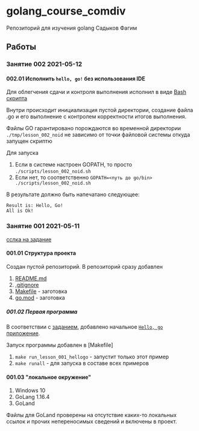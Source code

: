 # golang_course_comdiv
Репозиторий для изучения golang Садыков Фагим

## Работы

### Занятие 002 2021-05-12

#### 002.01 Исполнить `hello, go!` без использования IDE

Для облегчения сдачи и контроля выполнения исполнил в виде [Bash скрипта](./scripts/lesson_002_noid.sh)

Внутри происходит инициализация пустой директории, создание файла .go и его выполнение 
с контролем корректности итогов выполнения.

Файлы GO гарантировано порождаются во временной директории `./tmp/lesson_002_noid` не зависимо от 
точки файловой системы откуда запущен скриптю

Для запуска

1. Если в системе настроен GOPATH, то просто `./scripts/lesson_002_noid.sh`
2. Если нет, то соответственно `GOPATH=<путь до go/bin> ./scripts/lesson_002_noid.sh`

В результате должно быть напечатано следующее:

```
Result is: Hello, Go!
All is Ok!
```

### Занятие 001 2021-05-11

[сслка на задание](https://classroom.google.com/u/0/c/MzM5NDA2NTc2ODk5/a/MzM5NDA2NTc2OTY0/details)

#### 001.01 Структура проекта

Создан пустой репозиторий.
В репозиторий сразу добавлен

1. [README.md](README.md)
2. [.gitignore](.gitignore)
3. [Makefile](Makefile) - заготовка
4. [go.mod](go.mod) - заготовка


##### 001.02 Первая программа
В соответствии с [заданием](https://stepik.org/lesson/228260/step/1?unit=200793), 
добавлено начальное [`Hello, go` приложение](cmd/lesson_001_hellogo.go).

Запуск программы добавлен в [Makefile]

1. `make run_lesson_001_hellogo` - запустит только этот пример
2. `make runall` - для запуска в составе всех примеров


#### 001.03  "локальное окружение"

1. Windows 10
2. GoLang 1.16.4
3. GoLand

Файлы для GoLand проверены на отсутствие каких-то локальных ссылок и прочих непереносимых сведений
и включены в проект.

